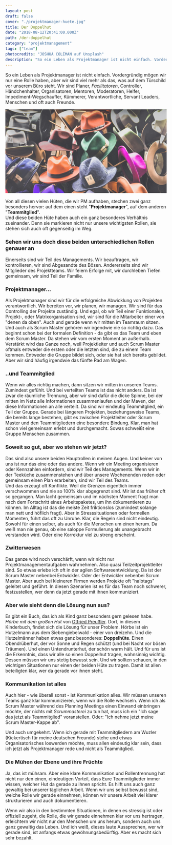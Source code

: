 ```yaml
---
layout: post
draft: false
cover: "./projektmanager-huete.jpg"
title: Der Doppelhut
date: "2018-08-12T20:41:00.000Z"
path: /der-doppelhut
category: "projektmanagement"
tags: ["team"]
photocredits: "JOSHUA COLEMAN auf Unsplash"
description: "So ein Leben als Projektmanager ist nicht einfach. Vordergründig mögen wir nur eine Rolle haben, aber wir sind viel mehr als das, was auf dem Türschild vor unserem Büro steht. Nur, wie schaffen wir es, unsere zwei wichtigsten Rollen ordentlich voneinander zu trennen und dies auch zu kommunizieren?"
---
```


So ein Leben als Projektmanager ist nicht einfach. Vordergründig mögen wir nur eine Rolle haben, aber wir sind viel mehr als das, was auf dem Türschild vor unserem Büro steht. Wir sind Planer, _Facilitatoren_, Controller, Händchenhalter, Organisatoren, Mentoren, Moderatoren, Helfer, Impediment-Wegschaufler, Kümmerer, Verantwortliche, Servant Leaders, Menschen und oft auch Freunde.

![Hüte Projektmanager](./projektmanager-huete.jpg)

Von all diesen vielen Hüten, die wir PM aufhaben, stechen zwei ganz besonders hervor: auf dem einen steht "**Projektmanager**", auf dem anderen "**Teammitglied**".  
Und diese beiden Hüte haben auch ein ganz besonderes Verhältnis zueinander. Denn sie markieren nicht nur unsere wichtigsten Rollen, sie stehen sich auch oft gegenseitig im Weg.

### Sehen wir uns doch diese beiden unterschiedlichen Rollen genauer an

Einerseits sind wir Teil des Managements. Wir beauftragen, wir kontrollieren, wir sind Abgesandte des Bösen. Andererseits sind wir Mitglieder des Projektteams. Wir feiern Erfolge mit, wir durchleben Tiefen gemeinsam, wir sind Teil der Familie.

### Projektmanager...

Als Projektmanager sind wir für die erfolgreiche Abwicklung von Projekten verantwortlich. Wir bereiten vor, wir planen, wir managen. Wir sind für das Controlling der Projekte zuständig. Und egal, ob wir Teil einer Funktionalen, Projekt-, oder Matrixorganisation sind, wir sind für die Mitarbeiter einer von "denen da oben". Auch und gerade wenn wir mitten im Teamraum sitzen.
Und auch als Scrum Master gehören wir irgendwie nie so richtig dazu. Das beginnt schon bei der formalen Definition - da gibt es das Team und eben dem Scrum Master. Da stehen wir vom ersten Moment an außerhalb.
Verstärkt wird das Ganze noch, weil Projektleiter und auch Scrum Master oftmals entweder die ersten oder die letzten sind, die zu einem Team kommen. Entweder die Gruppe bildet sich, oder sie hat sich bereits gebildet. Aber wir sind häufig irgendwie das fünfte Rad am Wagen.

### ..und Teammitglied

Wenn wir alles richtig machen, dann sitzen wir mitten in unseren Teams. Zumindest gefühlt. Und bei verteilten Teams ist das nicht anders. Da ist zwar die räumliche Trennung, aber wir sind dafür die dicke Spinne, bei der mitten im Netz alle Informationen zusammenlaufen und der Maven, der diese Informationen an alle verteilt. Da sind wir eindeutig Teammitglied, ein Teil der Gruppe. Gerade bei längeren Projekten, beziehungsweise Teams, die bereits lange bestehen, gibt es zwischen Projektleiter oder Scrum Master und den Teammitgliedern eine besondere Bindung. Klar, man hat schon viel gemeinsam erlebt und durchgemacht. Sowas schweißt eine Gruppe Menschen zusammen.

### Soweit so gut, aber wo stehen wir jetzt?

Das sind also unsere beiden Hauptrollen in meinen Augen. Und keiner von uns ist nur das eine oder das andere. Wenn wir ein Meeting organisieren oder Kennzahlen einfordern, sind wir Teil des Managements. Wenn wir in der Teeküche zusammenstehen und über unsere Wochenenden reden oder gemeinsam einen Plan erarbeiten, sind wir Teil des Teams.  
Und das erzeugt oft Konflikte. Weil die Grenzen eigentlich immer verschwommen und nie so 100% klar abgegrenzt sind. Mir ist das früher oft so gegangen. Man lacht gemeinsam und im nächsten Moment fragt man nach dem Fortschritt eines Arbeitspaketes, um ihn dokumentieren zu können. Im Alltag ist das die meiste Zeit friktionslos (zumindest solange man nett und höflich fragt). Aber in Stresssituationen oder formellen Momenten, führt das oft zu Unruhe. Klar, die Regeln sind nicht eindeutig. Sowohl für einen selber, als auch für die Menschen um einen herum. Da weiß man nie genau, ob eine saloppe Formulierung als unangebracht verstanden wird. Oder eine Korrektur viel zu streng erscheint.

### Zwitterwesen

Das ganze wird noch verschärft, wenn wir nicht nur Projektmanagementaufgaben wahrnehmen. Also quasi Teilzeitprojektleiter sind. So etwas erlebe ich oft in der agilen Softwareentwicklung. Da ist der Scrum Master nebenbei Entwickler. Oder der Entwickler nebenbei Scrum Master. Aber auch bei kleineren Firmen werden Projekte oft "halbtags" geleitet und geführt. In diesen Szenarien ist es für das Team noch schwerer, festzustellen, wer denn da jetzt gerade mit ihnen kommuniziert.

### Aber wie sieht denn die Lösung nun aus?

Es gibt ein Buch, das ich als Kind ganz besonders gern gelesen habe. _Hörbe mit dem großen Hut_ von [Otfried Preußler](https://en.wikipedia.org/wiki/Otfried_Preu%C3%9Fler). Dort, in diesem Kinderbuch, findet sich die Lösung für unser Problem. Hörbe ist ein Hutzelmann aus dem Siebengiebelwald - einer von dreizehn. Und die Hutzelmänner haben etwas ganz besonderes: **Doppelhüte**. Einen Obendrüberhut, der vor Sonne und Regen schützt (und bei Nacht vor bösen Träumen). Und einen Untendrunterhut, der schön warm hält. Und für uns ist die Erkenntnis, dass wir alle so einen Doppelhut tragen, wahnsinnig wichtig. Dessen müssen wir uns stetig bewusst sein. Und wir sollten schauen, in den wichtigen Situationen nur einen der beiden Hüte zu tragen. Damit ist allen beteiligten klar, wer da gerade vor ihnen steht.

### Kommunikation ist alles

Auch hier - wie überall sonst - ist Kommunikation alles. Wir müssen unseren Teams ganz klar kommunizieren, wenn wir die Rolle wechseln. Wenn ich als Scrum Master während des Planning Meetings einen Einwand einbringen möchte, der nichts mit _Scrummasterei_ zu tun hat, muss ich ein "Ich sage das jetzt als Teammitglied" voranstellen. Oder: "Ich nehme jetzt meine Scrum Master-Kappe ab".

Und auch umgekehrt. Wenn ich gerade mit Teammitgliedern am Wuzler (Kickertisch für meine deutschen Freunde) stehe und etwas Organisatorisches loswerden möchte, muss allen eindeutig klar sein, dass ich jetzt als Projektmanager rede und nicht als Teammitglied.

### Die Mühen der Ebene und ihre Früchte

Ja, das ist mühsam. Aber eine klare Kommunikation und Rollentrennung hat nicht nur den einen, eindeutigen Vorteil, dass Eure Teammitglieder immer wissen, welcher Hut da gerade zu ihnen spricht. Es hilft uns auch ganz gewaltig bei unserer täglichen Arbeit. Wenn wir uns selbst bewusst sind, welche Rolle wir gerade einnehmen, können wir unsere Arbeit viel klarer strukturieren und auch dokumentieren.

Wenn wir also in den bestimmten Situationen, in denen es stressig ist oder offiziell zugeht, die Rolle, die wir gerade einnehmen klar vor uns hertragen, erleichtern wir nicht nur den Menschen um uns herum, sondern auch uns ganz gewaltig das Leben. Und ich weiß, dieses laute Aussprechen, wer wir gerade sind, ist anfangs etwas gewöhnungsbedürftig. Aber es macht sich sehr bezahlt.
